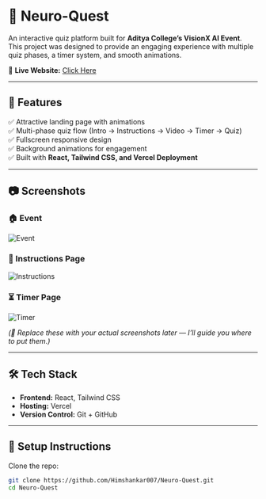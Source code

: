 # 🧠 Neuro-Quest  

An interactive quiz platform built for **Aditya College’s VisionX AI Event**.  
This project was designed to provide an engaging experience with multiple quiz phases, a timer system, and smooth animations.  

🚀 **Live Website:** [Click Here](https://neuro-quest-gold.vercel.app/)  

---

## 📌 Features  
✅ Attractive landing page with animations  
✅ Multi-phase quiz flow (Intro → Instructions → Video → Timer → Quiz)  
✅ Fullscreen responsive design  
✅ Background animations for engagement  
✅ Built with **React, Tailwind CSS, and Vercel Deployment**  

---

## 📷 Screenshots  

### 🏠 Event  
![Event](1.png)  

### 📖 Instructions Page  
![Instructions](assets/instructions.png)  

### ⏳ Timer Page  
![Timer](assets/timer.png)  

*(📌 Replace these with your actual screenshots later — I’ll guide you where to put them.)*  

---

## 🛠️ Tech Stack  

- **Frontend:** React, Tailwind CSS  
- **Hosting:** Vercel  
- **Version Control:** Git + GitHub  

---

## 🚀 Setup Instructions  

Clone the repo:  
```bash
git clone https://github.com/Himshankar007/Neuro-Quest.git
cd Neuro-Quest
